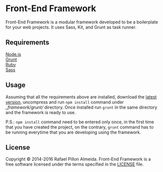 # Front-End Framework

Front-End Framework is a modular framework developed to be a boilerplate for your web projects. It uses Sass, Kit, and Grunt as task runner.


## Requirements

[Node.js](http://nodejs.org/)  
[Grunt](http://gruntjs.com/)  
[Ruby](https://www.ruby-lang.org/en/downloads/)  
[Sass](http://sass-lang.com/)


## Usage

Assuming that all the requirements above are installed, download the [latest version](https://github.com/rafael-rpa/front-end-framework/archive/master.zip), uncompress and run ```npm install``` command under *_framework/grunt/* directory. Once installed run ```grunt``` in the same directory and the framework is ready to use.

P.S.: ```npm install``` command need to be entered only once, in the first time that you have created the project, on the contrary, ```grunt``` command has to be running everytime that you are developing using the framework.


## License

Copyright © 2014-2016 Rafael Pillon Almeida. Front-End Framework is a free software licensed under the terms specified in the [LICENSE](https://github.com/rafael-rpa/front-end-framework/blob/master/LICENSE.md) file.
